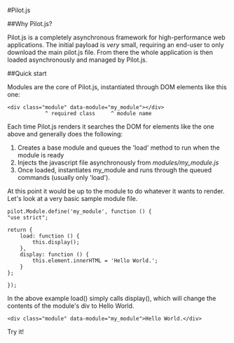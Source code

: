 #Pilot.js

##Why Pilot.js?

Pilot.js is a completely asynchronous framework for high-performance web applications. The initial payload is *very* small, requiring an end-user to only download the main pilot.js file. From there the whole application is then loaded asynchronously and managed by Pilot.js.

##Quick start

Modules are the core of Pilot.js, instantiated through DOM elements like this one:

	<div class="module" data-module="my_module"></div>
	            ^ required class     ^ module name

Each time Pilot.js renders it searches the DOM for elements like the one above and generally does the following:

1. Creates a base module and queues the 'load' method to run when the module is ready
2. Injects the javascript file asynchronously from *modules/my_module.js*
3. Once loaded, instantiates my_module and runs through the queued commands (usually only 'load').

At this point it would be up to the module to do whatever it wants to render. Let's look at a very basic sample module file.

    pilot.Module.define('my_module', function () {
    "use strict";
    
    return {
        load: function () {
            this.display();
        },
        display: function () {
            this.element.innerHTML = 'Hello World.';
        }
    };
    
    });

In the above example load() simply calls display(), which will change the contents of the module's div to Hello World.

	<div class="module" data-module="my_module">Hello World.</div>
	
Try it!
